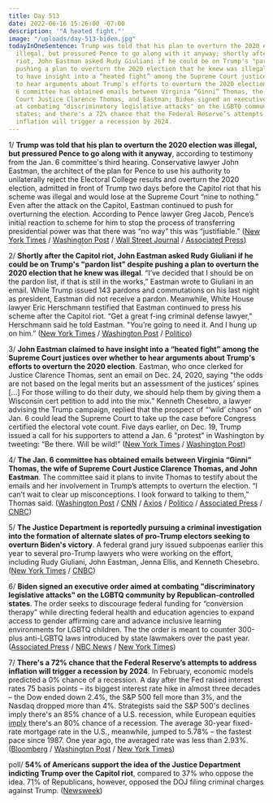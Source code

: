 ```yaml
---
title: Day 513
date: 2022-06-16 15:26:00 -07:00
description: '"A heated fight."'
image: "/uploads/day-513-biden.jpg"
todayInOneSentence: Trump was told that his plan to overturn the 2020 election was
  illegal, but pressured Pence to go along with it anyway; shortly after the Capitol
  riot, John Eastman asked Rudy Giuliani if he could be on Trump's "pardon list" despite
  pushing a plan to overturn the 2020 election that he knew was illegal; Eastman claimed
  to have insight into a “heated fight” among the Supreme Court justices over whether
  to hear arguments about Trump's efforts to overturn the 2020 election; the Jan.
  6 committee has obtained emails between Virginia “Ginni” Thomas, the wife of Supreme
  Court Justice Clarence Thomas, and Eastman; Biden signed an executive order aimed
  at combating "discriminatory legislative attacks" on the LGBTQ community by Republican-controlled
  states; and there's a 72% chance that the Federal Reserve’s attempts to address
  inflation will trigger a recession by 2024.
---
```


1/ **Trump was told that his plan to overturn the 2020 election was illegal, but pressured Pence to go along with it anyway**, according to testimony from the Jan. 6 committee's third hearing. Conservative lawyer John Eastman, the architect of the plan for Pence to use his authority to unilaterally reject the Electoral College results and overturn the 2020 election, admitted in front of Trump two days before the Capitol riot that his scheme was illegal and would lose at the Supreme Court “nine to nothing.” Even after the attack on the Capitol, Eastman continued to push for overturning the election. According to Pence lawyer Greg Jacob, Pence’s initial reaction to scheme for him to stop the process of transferring presidential power was that there was “no way” this was “justifiable.” ([New York Times](https://www.nytimes.com/live/2022/06/16/us/jan-6-hearings/in-the-third-hearing-the-committee-plans-to-release-materials-detailing-the-threats-against-pence?smid=url-share) / [Washington Post](https://www.washingtonpost.com/national-security/2022/06/16/jan-6-committee-hearings-live-june-16/) / [Wall Street Journal](https://www.wsj.com/articles/jan-6-committees-third-hearing-to-focus-on-trumps-effort-to-pressure-pence-11655371801?mod=politics_lead_pos1) / [Associated Press](https://apnews.com/article/capitol-siege-donald-trump-crime-presidential-elections-cdc64a3de7950e6f3291851b3c5d9b1a))

2/ **Shortly after the Capitol riot, John Eastman asked Rudy Giuliani if he could be on Trump's "pardon list" despite pushing a plan to overturn the 2020 election that he knew was illegal**. “I’ve decided that I should be on the pardon list, if that is still in the works,” Eastman wrote to Giuliani in an email. While Trump issued 143 pardons and commutations on his last night as president, Eastman did not receive a pardon. Meanwhile, White House lawyer Eric Herschmann testified that Eastman continued to press his scheme after the Capitol riot. “Get a great f-ing criminal defense lawyer," Herschmann said he told Eastman. "You’re going to need it. And I hung up on him.” ([New York Times](https://www.nytimes.com/live/2022/06/16/us/jan-6-hearings/giuliani-eastman-pardon-trump-jan-6?smid=url-share) / [Washington Post](https://www.washingtonpost.com/national-security/2022/06/16/jan-6-committee-hearings-live-june-16/#link-A5CVNEEQZRH5JA3757JEIOJHDQ) / [Politico](https://www.politico.com/news/2022/06/16/jan-6-panel-trump-pressure-campaign-pence-00039996))

3/ **John Eastman claimed to have insight into a “heated fight” among the Supreme Court justices over whether to hear arguments about Trump's efforts to overturn the 2020 election**. Eastman, who once clerked for Justice Clarence Thomas, sent an email on Dec. 24, 2020, saying "the odds are not based on the legal merits but an assessment of the justices’ spines \[...\] For those willing to do their duty, we should help them by giving them a Wisconsin cert petition to add into the mix.” Kenneth Chesebro, a lawyer advising the Trump campaign, replied that the prospect of “‘wild’ chaos” on Jan. 6 could lead the Supreme Court to take up the case before Congress certified the electoral vote count. Five days earlier, on Dec. 19, Trump issued a call for his supporters to attend a Jan. 6 "protest" in Washington by tweeting: “Be there. Will be wild!” ([New York Times](https://www.nytimes.com/2022/06/15/us/trump-emails-eastman-chesebro-jan-6.html) / [Washington Post](https://www.washingtonpost.com/politics/2022/06/16/eastman-chesebro-emails-january-6/))

4/ **The Jan. 6 committee has obtained emails between Virginia “Ginni” Thomas, the wife of Supreme Court Justice Clarence Thomas, and John Eastman**. The committee said it plans to invite Thomas to testify about the emails and her involvement in Trump’s attempts to overturn the election. “I can’t wait to clear up misconceptions. I look forward to talking to them,” Thomas said. ([Washington Post](https://www.washingtonpost.com/national-security/2022/06/15/ginni-thomas-john-eastman-emails/) / [CNN](https://www.cnn.com/2022/06/15/politics/ginni-thomas-john-eastman-emails-january-6-committee/index.html) / [Axios](https://www.axios.com/2022/06/16/ginni-thomas-jan-6-panel) / [Politico](https://www.politico.com/news/2022/06/16/jan-6-panel-leaders-prepare-to-call-ginni-thomas-00040208) / [Associated Press](https://apnews.com/article/capitol-siege-biden-us-supreme-court-bennie-thompson-clarence-thomas-2e03382f62232ac32be319633538a18a) / [CNBC](https://www.cnbc.com/2022/06/16/jan-6-riot-committee-will-invite-ginni-thomas-to-testify.html))

5/ **The Justice Department is reportedly pursuing a criminal investigation into the formation of alternate slates of pro-Trump electors seeking to overturn Biden's victory**. A federal grand jury issued subpoenas earlier this year to several pro-Trump lawyers who were working on the effort, including Rudy Giuliani, John Eastman, Jenna Ellis, and Kenneth Chesebro. ([New York Times](https://www.nytimes.com/live/2022/06/16/us/jan-6-hearings/a-justice-department-inquiry-into-alternate-electors-is-focusing-on-trump-lawyers?smid=url-share) / [CNBC](https://www.cnbc.com/2022/06/16/doj-criminally-investigating-plan-for-alternate-trump-electors-.html))

6/ **Biden signed an executive order aimed at combating "discriminatory legislative attacks" on the LGBTQ community by Republican-controlled states**. The order seeks to discourage federal funding for “conversion therapy” while directing federal health and education agencies to expand access to gender affirming care and advance inclusive learning environments for LGBTQ children. The the order is meant to counter 300-plus anti-LGBTQ laws introduced by state lawmakers over the past year. ([Associated Press](https://apnews.com/article/biden-congress-government-and-politics-gender-identity-82982ffff0c91415e29f1bb08a5c2f8c) / [NBC News](https://www.nbcnews.com/nbc-out/out-politics-and-policy/biden-sign-executive-order-counter-anti-lgbtq-state-bills-rcna33675) / [New York Times](https://www.nytimes.com/2022/06/15/us/politics/biden-lgbtq-rights-executive-order.html))

7/ **There's a 72% chance that the Federal Reserve’s attempts to address inflation will trigger a recession by 2024**. In February, economic models predicted a 0% chance of a recession. A day after the Fed raised interest rates 75 basis points – its biggest interest rate hike in almost three decades – the Dow ended down 2.4%, the S&P 500 fell more than 3%, and the Nasdaq dropped more than 4%. Strategists said the S&P 500's declines imply there's an 85% chance of a U.S. recession, while European equities [imply](https://www.bloomberg.com/news/articles/2022-06-16/jpmorgan-strategists-say-stocks-imply-85-chance-of-us-recession?srnd=markets-vp&sref=MIBMEEoj) there's an 80% chance of a recession. The average 30-year fixed-rate mortgage rate in the U.S., meanwhile, jumped to 5.78% – the fastest pace since 1987. One year ago, the averaged rate was less than 2.93%. ([Bloomberg](https://www.bloomberg.com/news/articles/2022-06-15/us-recession-risk-hits-72-by-2024-as-fed-hikes-rates-to-curb-inflation?srnd=premium&sref=MIBMEEoj) / [Washington Post](https://www.washingtonpost.com/business/2022/06/16/stocks-today-fed-rate-hike/) / [New York Times](https://www.nytimes.com/2022/06/16/business/mortgage-rates-federal-reserve.html))

poll/ **54% of Americans support the idea of the Justice Department indicting Trump over the Capitol riot**, compared to 37% who oppose the idea. 71% of Republicans, however, opposed the DOJ filing criminal charges against Trump. ([Newsweek](https://www.newsweek.com/donald-trump-should-charged-crime-jan-6-capitol-riot-1716435))